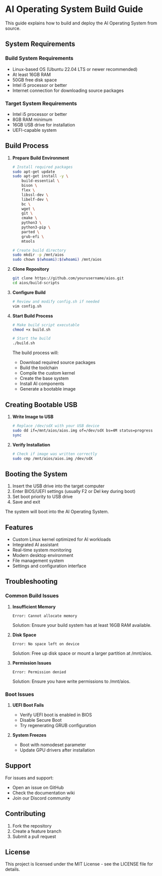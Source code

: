 # AI Operating System Build Guide

This guide explains how to build and deploy the AI Operating System from source.

## System Requirements

### Build System Requirements
- Linux-based OS (Ubuntu 22.04 LTS or newer recommended)
- At least 16GB RAM
- 50GB free disk space
- Intel i5 processor or better
- Internet connection for downloading source packages

### Target System Requirements
- Intel i5 processor or better
- 8GB RAM minimum
- 16GB USB drive for installation
- UEFI-capable system

## Build Process

1. **Prepare Build Environment**
   ```bash
   # Install required packages
   sudo apt-get update
   sudo apt-get install -y \
       build-essential \
       bison \
       flex \
       libssl-dev \
       libelf-dev \
       bc \
       wget \
       git \
       cmake \
       python3 \
       python3-pip \
       parted \
       grub-efi \
       mtools

   # Create build directory
   sudo mkdir -p /mnt/aios
   sudo chown $(whoami):$(whoami) /mnt/aios
   ```

2. **Clone Repository**
   ```bash
   git clone https://github.com/yourusername/aios.git
   cd aios/build-scripts
   ```

3. **Configure Build**
   ```bash
   # Review and modify config.sh if needed
   vim config.sh
   ```

4. **Start Build Process**
   ```bash
   # Make build script executable
   chmod +x build.sh
   
   # Start the build
   ./build.sh
   ```

   The build process will:
   - Download required source packages
   - Build the toolchain
   - Compile the custom kernel
   - Create the base system
   - Install AI components
   - Generate a bootable image

## Creating Bootable USB

1. **Write Image to USB**
   ```bash
   # Replace /dev/sdX with your USB device
   sudo dd if=/mnt/aios/aios.img of=/dev/sdX bs=4M status=progress
   sync
   ```

2. **Verify Installation**
   ```bash
   # Check if image was written correctly
   sudo cmp /mnt/aios/aios.img /dev/sdX
   ```

## Booting the System

1. Insert the USB drive into the target computer
2. Enter BIOS/UEFI settings (usually F2 or Del key during boot)
3. Set boot priority to USB drive
4. Save and exit

The system will boot into the AI Operating System.

## Features

- Custom Linux kernel optimized for AI workloads
- Integrated AI assistant
- Real-time system monitoring
- Modern desktop environment
- File management system
- Settings and configuration interface

## Troubleshooting

### Common Build Issues

1. **Insufficient Memory**
   ```
   Error: Cannot allocate memory
   ```
   Solution: Ensure your build system has at least 16GB RAM available.

2. **Disk Space**
   ```
   Error: No space left on device
   ```
   Solution: Free up disk space or mount a larger partition at /mnt/aios.

3. **Permission Issues**
   ```
   Error: Permission denied
   ```
   Solution: Ensure you have write permissions to /mnt/aios.

### Boot Issues

1. **UEFI Boot Fails**
   - Verify UEFI boot is enabled in BIOS
   - Disable Secure Boot
   - Try regenerating GRUB configuration

2. **System Freezes**
   - Boot with nomodeset parameter
   - Update GPU drivers after installation

## Support

For issues and support:
- Open an issue on GitHub
- Check the documentation wiki
- Join our Discord community

## Contributing

1. Fork the repository
2. Create a feature branch
3. Submit a pull request

## License

This project is licensed under the MIT License - see the LICENSE file for details.

